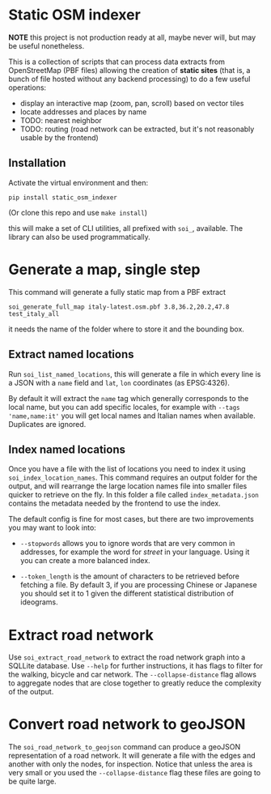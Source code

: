 # Static OSM indexer

__NOTE__ this project is not production ready at all, maybe never will, but may be useful nonetheless.

This is a collection of scripts that can process data extracts from OpenStreetMap (PBF files) allowing the creation of __static sites__ (that is, a bunch of file hosted without any backend processing) to do a few useful operations:

* display an interactive map (zoom, pan, scroll) based on vector tiles
* locate addresses and places by name
* TODO: nearest neighbor
* TODO: routing (road network can be extracted, but it's not reasonably usable by the frontend)

## Installation

Activate the virtual environment and then:

```pip install static_osm_indexer```

(Or clone this repo and use `make install`)


this will make a set of CLI utilities, all prefixed with `soi_`, available. The library can also be used programmatically.

# Generate a map, single step

This command will generate a fully static map from a PBF extract

```soi_generate_full_map italy-latest.osm.pbf 3.8,36.2,20.2,47.8 test_italy_all```

it needs the name of the folder where to store it and the bounding box.

## Extract named locations

Run `soi_list_named_locations`, this will generate a file in which every line is a JSON with a `name` field and `lat`, `lon` coordinates (as EPSG:4326).

By default it will extract the `name` tag which generally corresponds to the local name, but you can add specific locales, for example with `--tags 'name,name:it'` you will get local names and Italian names when available. Duplicates are ignored.

## Index named locations

Once you have a file with the list of locations you need to index it using `soi_index_location_names`. This command requires an output folder for the output, and will rearrange the large location names file into smaller files quicker to retrieve on the fly. In this folder a file called `index_metadata.json` contains the metadata needed by the frontend to use the index.

The default config is fine for most cases, but there are two improvements you may want to look into:

* `--stopwords` allows you to ignore words that are very common in addresses, for example the word for *street* in your language. Using it you can create a more balanced index.

* `--token_length` is the amount of characters to be retrieved before fetching a file. By default 3, if you are processing Chinese or Japanese you should set it to 1 given the different statistical distribution of ideograms.

# Extract road network

Use `soi_extract_road_network` to extract the road network graph into a SQLLite database. Use `--help` for further instructions, it has flags to filter for the walking, bicycle and car network. The `--collapse-distance` flag allows to aggregate nodes that are close together to greatly reduce the complexity of the output.

# Convert road network to geoJSON

The `soi_road_network_to_geojson` command can produce a geoJSON representation of a road network. It will generate a file with the edges and another with only the nodes, for inspection. Notice that unless the area is very small or you used the `--collapse-distance` flag these files are going to be quite large.